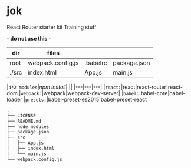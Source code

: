 # jok

React Router starter kit Training stuff 

**- do not use this -**

|dir|files| | | 
|---|---|---|---
|root|webpack.config.js | .babelrc | package.json
|./src|index.html | App.js | main.js

|`4*2 modules`|*npm install*| ||
|---|---|---|
|`react:`|react|react-router|react-dom
|`webpack:`|webpack|webpack-dev-server|
|`babel:`|babel-core|babel-loader
|`presets:`|babel-preset-es2015|babel-preset-react

```bash
.
├── LICENSE
├── README.md
├── node_modules
├── package.json
├── src
│   ├── App.js
│   ├── index.html
│   └── main.js
└── webpack.config.js
```

